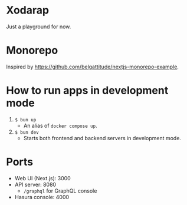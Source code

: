 # Xodarap
Just a playground for now.

# Monorepo
Inspired by https://github.com/belgattitude/nextjs-monorepo-example.

# How to run apps in development mode
1. `$ bun up`
    - An alias of `docker compose up`.
1. `$ bun dev`
    - Starts both frontend and backend servers in development mode.

# Ports
- Web UI (Next.js): 3000
- API server: 8080
  - `/graphql` for GraphQL console
- Hasura console: 4000
